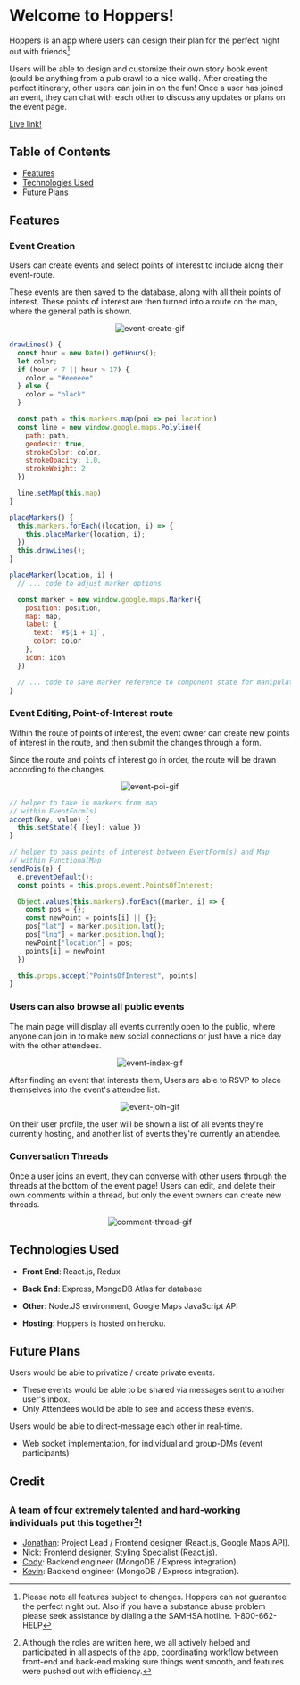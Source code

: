 # Welcome to Hoppers!

Hoppers is an app where users can design their plan for the perfect night out with friends[^1].

Users will be able to design and customize their own story book event (could be anything from a pub crawl to a nice walk). After creating the perfect itinerary, other users can join in on the fun!
Once a user has joined an event, they can chat with each other to discuss any updates or plans on the event page.

<a href="https://go-hoppers.herokuapp.com/#/" rel="noopener noreferrer" target="_blank">Live link!</a>

<h2 id="table-of-contents">Table of Contents</h2>

  - [Features](#features)
  - [Technologies Used](#technologies-used)
  - [Future Plans](#future-plans)

<h2 id="features">Features</h2>

### Event Creation

Users can create events and select points of interest to include along their event-route.

These events are then saved to the database, along with all their points of interest.
These points of interest are then turned into a route on the map, where the general path is shown.

<p align="center">
  <img src="https://media.giphy.com/media/rb46Dl0AReltUxR5ED/giphy.gif"
  alt="event-create-gif"></img>
</p>

```javaScript
drawLines() {
  const hour = new Date().getHours();
  let color;
  if (hour < 7 || hour > 17) {
    color = "#eeeeee"
  } else {
    color = "black"
  }

  const path = this.markers.map(poi => poi.location)
  const line = new window.google.maps.Polyline({
    path: path,
    geodesic: true,
    strokeColor: color,
    strokeOpacity: 1.0,
    strokeWeight: 2
  })

  line.setMap(this.map)
}

placeMarkers() {
  this.markers.forEach((location, i) => {
    this.placeMarker(location, i);
  })
  this.drawLines();
}

placeMarker(location, i) {
  // ... code to adjust marker options

  const marker = new window.google.maps.Marker({
    position: position,
    map: map,
    label: {
      text: `#${i + 1}`,
      color: color
    },
    icon: icon
  })

  // ... code to save marker reference to component state for manipulation
}
```

### Event Editing, Point-of-Interest route

Within the route of points of interest, the event owner can create new points of interest in the route, and then submit the changes through a form.

Since the route and points of interest go in order, the route will be drawn according to the changes.

<p align="center">
  <img src="https://media.giphy.com/media/hJai6xoHx2C7KHFKic/giphy.gif"
  alt="event-poi-gif"></img>
</p>

```javaScript
// helper to take in markers from map
// within EventForm(s)
accept(key, value) {
  this.setState({ [key]: value })
}

// helper to pass points of interest between EventForm(s) and Map
// within FunctionalMap
sendPois(e) {
  e.preventDefault();
  const points = this.props.event.PointsOfInterest;

  Object.values(this.markers).forEach((marker, i) => {
    const pos = {};
    const newPoint = points[i] || {};
    pos["lat"] = marker.position.lat();
    pos["lng"] = marker.position.lng();
    newPoint["location"] = pos;
    points[i] = newPoint
  })

  this.props.accept("PointsOfInterest", points)
}
```

### Users can also browse all public events

The main page will display all events currently open to the public, where anyone can join in to make new social connections or just have a nice day with the other attendees.

<p align="center">
  <img src="https://media.giphy.com/media/xs3l47FQu2yrMSgEaI/giphy.gif"
  alt="event-index-gif"></img>
</p>

After finding an event that interests them, Users are able to RSVP to place themselves into the event's attendee list.

<p align="center">
  <img src="https://media.giphy.com/media/LS4zK20qBpOypG65Ub/giphy.gif"
  alt="event-join-gif"></img>
</p>

On their user profile, the user will be shown a list of all events they're currently hosting, and another list of events they're currently an attendee.

### Conversation Threads

Once a user joins an event, they can converse with other users through the threads at the bottom of the event page! Users can edit, and delete their own comments within a thread, but only the event owners can create new threads.

<p align="center">
  <img src="https://media.giphy.com/media/MZ1HdNkY0AIB2BSGBK/giphy.gif" 
  alt="comment-thread-gif"></img>
</p>

<h2 id="technologies-used">Technologies Used</h2>

- __Front End__: React.js, Redux

- __Back End__: Express, MongoDB Atlas for database

- __Other__: Node.JS environment, Google Maps JavaScript API

- __Hosting__: Hoppers is hosted on heroku.

<h2 id="future-plans">Future Plans</h2>

Users would be able to privatize / create private events.
  - These events would be able to be shared via messages sent to another user's inbox.
  - Only Attendees would be able to see and access these events.

Users would be able to direct-message each other in real-time.
  - Web socket implementation, for individual and group-DMs (event participants)

<h2>Credit<h2>

### A team of four extremely talented and hard-working individuals put this together[^2]!

  - <a href="https://github.com/JonJWong" target="_blank" rel="noopener noreferrer">Jonathan</a>: Project Lead / Frontend designer (React.js, Google Maps API).
  - <a href="https://github.com/njpietrow" target="_blank" rel="noopener noreferrer">Nick</a>: Frontend designer, Styling Specialist (React.js).
  - <a href="https://github.com/CodyDegraffeNiles" target="_blank" rel="noopener noreferrer">Cody</a>: Backend engineer (MongoDB / Express integration).
  - <a href="https://github.com/KevinCh28" target="_blank" rel="noopener noreferrer">Kevin</a>: Backend engineer (MongoDB / Express integration).

[^1]: Please note all features subject to changes. Hoppers can not guarantee the perfect night out. Also if you have a substance abuse problem please seek assistance by dialing a the SAMHSA hotline. 1-800-662-HELP

[^2]: Although the roles are written here, we all actively helped and participated in all aspects of the app, coordinating workflow between front-end and back-end making sure things went smooth, and features were pushed out with efficiency.
